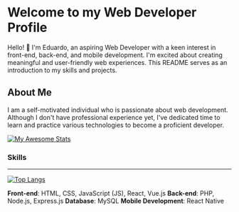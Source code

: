 # Welcome to my Web Developer Profile
Hello! 👋 I'm Eduardo, an aspiring Web Developer with a keen interest in front-end, back-end, and mobile development. I'm excited about creating meaningful and user-friendly web experiences. This README serves as an introduction to my skills and projects.

## About Me
I am a self-motivated individual who is passionate about web development. Although I don't have professional experience yet, I've dedicated time to learn and practice various technologies to become a proficient developer.

[![My Awesome Stats](https://awesome-github-stats.azurewebsites.net/user-stats/Edualvesilva?cardType=github&theme=city-lights&preferLogin=false)](https://git.io/awesome-stats-card)


### Skills
---
[![Top Langs](https://github-readme-stats.vercel.app/api/top-langs/?username=Edualvesilva)](https://github.com/anuraghazra/github-readme-stats)

**Front-end**: HTML, CSS, JavaScript (JS), React, Vue.js
**Back-end**: PHP, Node.js, Express.js
**Database**: MySQL
**Mobile Development**: React Native

